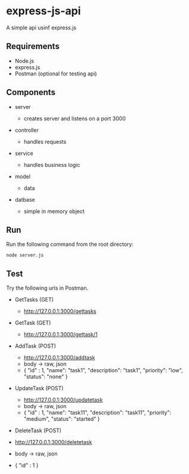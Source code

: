# express-js-api

A simple api usinf express.js

## Requirements

* Node.js
* express.js
* Postman (optional for testing api)

## Components

* server

  - creates server and listens on a port 3000
  
* controller

  - handles requests
  
* service

  - handles business logic
  
* model

  - data
  
* datbase

  - simple in memory object


## Run

Run the following command from the root directory:

```
node server.js
```

## Test

Try the following urls in Postman.

* GetTasks (GET)

  * http://127.0.0.1:3000/gettasks

* GetTask (GET)

  * http://127.0.0.1:3000/gettask/1

* AddTask (POST)

  * http://127.0.0.1:3000/addtask
  * body -> raw, json
  * { "id" : 1, "name": "task1", "description": "task1", "priority": "low", "status": "none" }
  
* UpdateTask (POST)

  * http://127.0.0.1:3000/updatetask
  * body -> raw, json
  * { "id" : 1, "name": "task11", "description": "task11", "priority": "medium", "status": "started" }
  
 * DeleteTask (POST)

  * http://127.0.0.1:3000/deletetask
  * body -> raw, json
  * { "id" : 1 }

    
